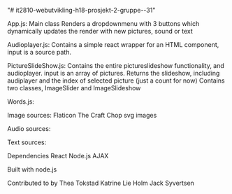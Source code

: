"# it2810-webutvikling-h18-prosjekt-2-gruppe--31" 

App.js:
Main class
Renders a dropdownmenu with 3 buttons which dynamically updates the render with new pictures, sound or text


Audioplayer.js:
Contains a simple react wrapper for an HTML component, input is a source path.

PictureSlideShow.js:
Contains the entire pictureslideshow functionality, and audioplayer. input is an array of pictures.
Returns the slideshow, including audiplayer and the index of selected picture (just a count for now)
Contains two classes, ImageSlider and ImageSlideshow

Words.js:



Image sources:
Flaticon
The Craft Chop
svg images

Audio sources:



Text sources:




Dependencies
React
Node.js
AJAX

Built with
node.js

Contributed to by
Thea Tokstad
Katrine Lie Holm
Jack Syvertsen